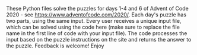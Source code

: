 These Python files solve the puzzles for days 1-4 and 6 of Advent of Code 2020 - see https://www.adventofcode.com/2020/.
Each day's puzzle has two parts, using the same input.
Every user receives a unique input file, which can be solved using the code here (make sure to replace the file name in the first line of code with your input file).
The code processes the input based on the puzzle instructions on the site and returns the answer to the puzzle.
Feedback is welcome! 
Enjoy


